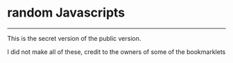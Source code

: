 # random Javascripts

----------------------

This is the secret version of the public version.

I did not make all of these, credit to the owners of some of the bookmarklets
